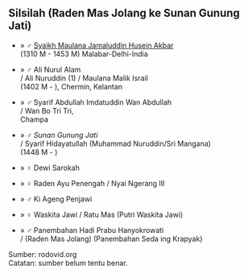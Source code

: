 ## Silsilah (Raden Mas Jolang ke Sunan Gunung Jati)

*	» ♂ [Syaikh Maulana Jamaluddin Husein Akbar][359642]
	<br/>(1310 M - 1453 M) Malabar-Delhi-India

*	» ♂ Ali Nurul Alam
	<br/>/ Ali Nuruddin (1) / Maulana Malik Israil
	<br/>(1402 M - ), Chermin, Kelantan

*	» ♂ Syarif Abdullah Imdatuddin Wan Abdullah
	<br/>/ Wan Bo Tri Tri,
	<br/>Champa

*	» ♂ *Sunan Gunung Jati*
	<br/>/ Syarif Hidayatullah (Muhammad Nuruddin/Sri Mangana)
	<br/>(1448 M - )

*	» ♀ Dewi Sarokah

*	» ♀ Raden Ayu Penengah / Nyai Ngerang III

*	» ♂ Ki Ageng Penjawi

*	» ♀ Waskita Jawi / Ratu Mas (Putri Waskita Jawi)

*	» ♂ Panembahan Hadi Prabu Hanyokrowati
	<br/>/ (Raden Mas Jolang) (Panembahan Seda ing Krapyak)

Sumber: rodovid.org<br/>
Catatan: sumber belum tentu benar.

[359642]: http://id.rodovid.org/wk/Orang:359642

